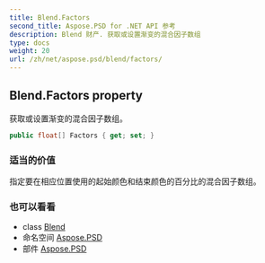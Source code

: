 ```yaml
---
title: Blend.Factors
second_title: Aspose.PSD for .NET API 参考
description: Blend 财产. 获取或设置渐变的混合因子数组
type: docs
weight: 20
url: /zh/net/aspose.psd/blend/factors/
---
```

## Blend.Factors property

获取或设置渐变的混合因子数组。

```csharp
public float[] Factors { get; set; }
```

### 适当的价值

指定要在相应位置使用的起始颜色和结束颜色的百分比的混合因子数组。

### 也可以看看

* class [Blend](../)
* 命名空间 [Aspose.PSD](../../blend/)
* 部件 [Aspose.PSD](../../../)


